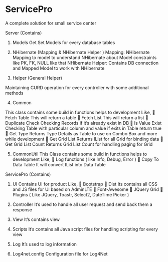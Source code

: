 # ServicePro
A complete solution for small service center

Server (Contains)
1.	Models
                  Get Set Models for every database tables

2.	NHibernate (Mapping & NHibernate Helper )
             Mapping:  NHibernate Mapping to model to understand NHibernate about Model constraints like PK, FK, NULL like that
NHibernate Helper:  Contains DB connection and Mapped Model to work with NHibernate

3.	Helper (General Helper)

Maintaining CURD operation for every controller with some additional methods


4.	Common

This class contains some build in functions helps to development 
                Like,
	Fetch Table
This will return a table
	Fetch List
This will return a list
	Duplicate Check
Checking Records if it’s already exist in DB
	Is Value Exist
Checking Table with particular column and value if exits in Table return true
	Get Type
Returns Type Details as Table to use on Combo Box and more while development
	Get Grid List
Returns IList for all Grid for binding data
	 Get Grid List Count
Returns Grid List Count for handling paging for Grid



5.	CommonUtil
This Class contains some build in functions helps to development
		Like,
	Log functions ( like Info, Debug, Error )
	Copy To Data Table
It will convert IList into Data Table 

ServicePro (Contains)
1.	UI
Contains UI for product
Like,
	Bootstrap
	Dist
Its contains all CSS and JS files for UI based on AdminLTE
	Font-Awesome
	JQuery Grid
	Plugins ( Like JQuery, Toastr, Select2, DateTime Picker )

2.	Controller
It’s used to handle all user request and send back them a response


3.	View
It’s contains view


4.	Scripts
It’s contains all Java script files for handling scripting for every view 

5.	Log
It’s used to log information 


6.	Log4net.config
Configuration file for Log4Net
